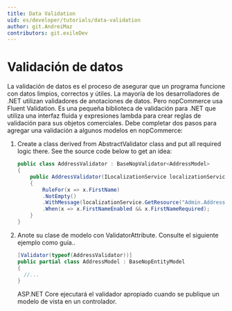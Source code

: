 ```yaml
---
title: Data Validation
uid: es/developer/tutorials/data-validation
author: git.AndreiMaz
contributors: git.exileDev
---
```


# Validación de datos

La validación de datos es el proceso de asegurar que un programa funcione con datos limpios, correctos y útiles. La mayoría de los desarrolladores de .NET utilizan validadores de anotaciones de datos. Pero nopCommerce usa Fluent Validation. Es una pequeña biblioteca de validación para .NET que utiliza una interfaz fluida y expresiones lambda para crear reglas de validación para sus objetos comerciales. Debe completar dos pasos para agregar una validación a algunos modelos en nopCommerce:

1. Create a class derived from AbstractValidator class and put all required logic there. See the source code below to get an idea:

    ```csharp
    public class AddressValidator : BaseNopValidator<AddressModel>
    {
        public AddressValidator(ILocalizationService localizationService)
        {
            RuleFor(x => x.FirstName)
            .NotEmpty()
            .WithMessage(localizationService.GetResource("Admin.Address.Fields.FirstName.Required"))
            .When(x => x.FirstNameEnabled && x.FirstNameRequired);
        }
    }
    ```

1. Anote su clase de modelo con ValidatorAttribute. Consulte el siguiente ejemplo como guía..

    ```csharp
    [Validator(typeof(AddressValidator))]
    public partial class AddressModel : BaseNopEntityModel
    {
      //...
    }
    ```

    ASP.NET Core ejecutará el validador apropiado cuando se publique un modelo de vista en un controlador.
